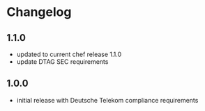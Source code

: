 # Changelog

## 1.1.0

* updated to current chef release 1.1.0
* update DTAG SEC requirements

## 1.0.0

* initial release with Deutsche Telekom compliance requirements
